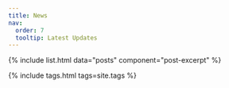 ```yaml
---
title: News
nav:
  order: 7
  tooltip: Latest Updates
---
```



{%
  include list.html
  data="posts"
  component="post-excerpt"
%}

<!-- all tags -->
{% include tags.html tags=site.tags %}